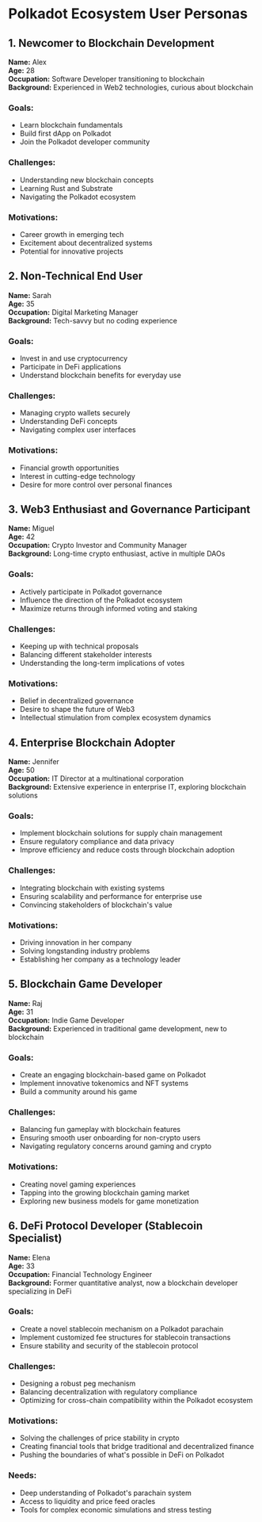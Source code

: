 # Polkadot Ecosystem User Personas

## 1. Newcomer to Blockchain Development

**Name:** Alex  
**Age:** 28  
**Occupation:** Software Developer transitioning to blockchain  
**Background:** Experienced in Web2 technologies, curious about blockchain  

### Goals:
- Learn blockchain fundamentals
- Build first dApp on Polkadot
- Join the Polkadot developer community

### Challenges:
- Understanding new blockchain concepts
- Learning Rust and Substrate
- Navigating the Polkadot ecosystem

### Motivations:
- Career growth in emerging tech
- Excitement about decentralized systems
- Potential for innovative projects

## 2. Non-Technical End User

**Name:** Sarah  
**Age:** 35  
**Occupation:** Digital Marketing Manager  
**Background:** Tech-savvy but no coding experience  

### Goals:
- Invest in and use cryptocurrency
- Participate in DeFi applications
- Understand blockchain benefits for everyday use

### Challenges:
- Managing crypto wallets securely
- Understanding DeFi concepts
- Navigating complex user interfaces

### Motivations:
- Financial growth opportunities
- Interest in cutting-edge technology
- Desire for more control over personal finances

## 3. Web3 Enthusiast and Governance Participant

**Name:** Miguel  
**Age:** 42  
**Occupation:** Crypto Investor and Community Manager  
**Background:** Long-time crypto enthusiast, active in multiple DAOs  

### Goals:
- Actively participate in Polkadot governance
- Influence the direction of the Polkadot ecosystem
- Maximize returns through informed voting and staking

### Challenges:
- Keeping up with technical proposals
- Balancing different stakeholder interests
- Understanding the long-term implications of votes

### Motivations:
- Belief in decentralized governance
- Desire to shape the future of Web3
- Intellectual stimulation from complex ecosystem dynamics

## 4. Enterprise Blockchain Adopter

**Name:** Jennifer  
**Age:** 50  
**Occupation:** IT Director at a multinational corporation  
**Background:** Extensive experience in enterprise IT, exploring blockchain solutions  

### Goals:
- Implement blockchain solutions for supply chain management
- Ensure regulatory compliance and data privacy
- Improve efficiency and reduce costs through blockchain adoption

### Challenges:
- Integrating blockchain with existing systems
- Ensuring scalability and performance for enterprise use
- Convincing stakeholders of blockchain's value

### Motivations:
- Driving innovation in her company
- Solving longstanding industry problems
- Establishing her company as a technology leader

## 5. Blockchain Game Developer

**Name:** Raj  
**Age:** 31  
**Occupation:** Indie Game Developer  
**Background:** Experienced in traditional game development, new to blockchain  

### Goals:
- Create an engaging blockchain-based game on Polkadot
- Implement innovative tokenomics and NFT systems
- Build a community around his game

### Challenges:
- Balancing fun gameplay with blockchain features
- Ensuring smooth user onboarding for non-crypto users
- Navigating regulatory concerns around gaming and crypto

### Motivations:
- Creating novel gaming experiences
- Tapping into the growing blockchain gaming market
- Exploring new business models for game monetization

## 6. DeFi Protocol Developer (Stablecoin Specialist)

**Name:** Elena  
**Age:** 33  
**Occupation:** Financial Technology Engineer  
**Background:** Former quantitative analyst, now a blockchain developer specializing in DeFi  

### Goals:
- Create a novel stablecoin mechanism on a Polkadot parachain
- Implement customized fee structures for stablecoin transactions
- Ensure stability and security of the stablecoin protocol

### Challenges:
- Designing a robust peg mechanism
- Balancing decentralization with regulatory compliance
- Optimizing for cross-chain compatibility within the Polkadot ecosystem

### Motivations:
- Solving the challenges of price stability in crypto
- Creating financial tools that bridge traditional and decentralized finance
- Pushing the boundaries of what's possible in DeFi on Polkadot

### Needs:
- Deep understanding of Polkadot's parachain system
- Access to liquidity and price feed oracles
- Tools for complex economic simulations and stress testing
